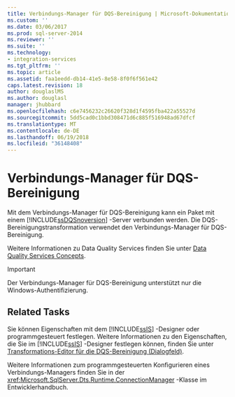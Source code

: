 ```yaml
---
title: Verbindungs-Manager für DQS-Bereinigung | Microsoft-Dokumentation
ms.custom: ''
ms.date: 03/06/2017
ms.prod: sql-server-2014
ms.reviewer: ''
ms.suite: ''
ms.technology:
- integration-services
ms.tgt_pltfrm: ''
ms.topic: article
ms.assetid: faa1eedd-db14-41e5-8e58-8f0f6f561e42
caps.latest.revision: 18
author: douglaslMS
ms.author: douglasl
manager: jhubbard
ms.openlocfilehash: c6e7456232c26620f328d1f4595fba422a55527d
ms.sourcegitcommit: 5dd5cad0c1bbd308471d6c885f516948ad67dfcf
ms.translationtype: MT
ms.contentlocale: de-DE
ms.lasthandoff: 06/19/2018
ms.locfileid: "36148408"
---
```

# <a name="dqs-cleansing-connection-manager"></a>Verbindungs-Manager für DQS-Bereinigung
  Mit dem Verbindungs-Manager für DQS-Bereinigung kann ein Paket mit einem [!INCLUDE[ssDQSnoversion](../../includes/ssdqsnoversion-md.md)] -Server verbunden werden. Die DQS-Bereinigungstransformation verwendet den Verbindungs-Manager für DQS-Bereinigung.  
  
 Weitere Informationen zu Data Quality Services finden Sie unter [Data Quality Services Concepts](../../data-quality-services/data-quality-services-concepts.md).  
  
> [!IMPORTANT]  
>  Der Verbindungs-Manager für DQS-Bereinigung unterstützt nur die Windows-Authentifizierung.  
  
## <a name="related-tasks"></a>Related Tasks  
 Sie können Eigenschaften mit dem [!INCLUDE[ssIS](../../includes/ssis-md.md)] -Designer oder programmgesteuert festlegen. Weitere Informationen zu den Eigenschaften, die Sie im [!INCLUDE[ssIS](../../includes/ssis-md.md)] -Designer festlegen können, finden Sie unter [Transformations-Editor für die DQS-Bereinigung (Dialogfeld)](../dqs-cleansing-transformation-editor-dialog-box.md).  
  
 Weitere Informationen zum programmgesteuerten Konfigurieren eines Verbindungs-Managers finden Sie in der <xref:Microsoft.SqlServer.Dts.Runtime.ConnectionManager> -Klasse im Entwicklerhandbuch.  
  
  